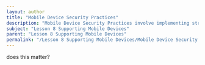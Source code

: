 ```yaml
---
layout: author
title: "Mobile Device Security Practices"
description: "Mobile Device Security Practices involve implementing strategies and technologies to protect mobile devices from various security threats. This includes the use of passcodes, biometric authentication, device encryption, remote wipe capabilities, and security apps to safeguard sensitive data. Organizations must also enforce security policies such as regular software updates, employee training on phishing and social engineering attacks, and controlling the use of public Wi-Fi through VPNs. Understanding and applying these practices is crucial for ensuring the safety of user information and maintaining the integrity of the organization's data."
subject: "Lesson 8 Supporting Mobile Devices"
parent: "Lesson 8 Supporting Mobile Devices"
permalink: "/Lesson 8 Supporting Mobile Devices/Mobile Device Security Practices/"
---
```


does this matter?
